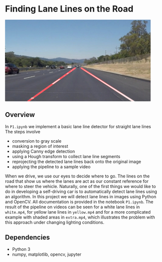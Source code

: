 # Finding Lane Lines on the Road 
<img src="laneLines_thirdPass.jpg" width="480" alt="Combined Image" />

## Overview
In `P1.ipynb` we implement a basic lane line detector for straight lane lines
The steps involve 
* conversion to gray scale
* masking a region of interest
* applying Canny edge detection 
* using a Hough transform to collect lane line segments
* reprojecting the detected lane lines back onto the original image
* applying the pipeline to a sample video


When we drive, we use our eyes to decide where to go.  The lines on the road that show us where the lanes are act as our constant reference for where to steer the vehicle.  Naturally, one of the first things we would like to do in developing a self-driving car is to automatically detect lane lines using an algorithm.
In this project we will detect lane lines in images using Python and OpenCV. All documentation is provided in the notebook
`P1.ipynb`. The result of the pipeline on videos can be seen for a white lane lines in `white.mp4`, for yellow lane lines in `yellow.mp4` and for a more complicated example with shaded areas in `extra.mp4`, which illustrates the problem with this approach under changing lighting conditions.


## Dependencies
* Python 3
* numpy, matplotlib, opencv, jupyter
